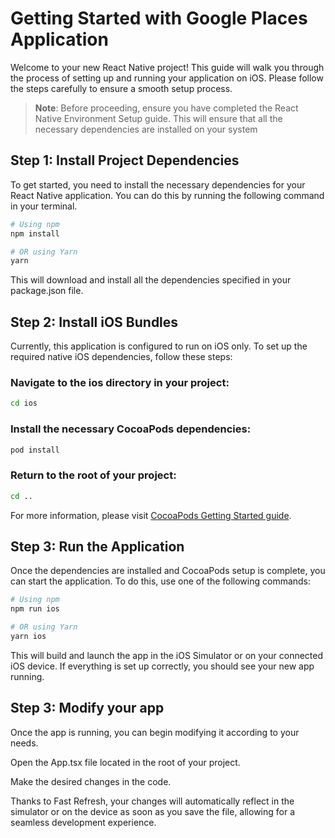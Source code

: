 # Getting Started with Google Places Application

Welcome to your new React Native project! This guide will walk you through the process of setting up and running your application on iOS. Please follow the steps carefully to ensure a smooth setup process.

> **Note**: Before proceeding, ensure you have completed the React Native Environment Setup guide. This will ensure that all the necessary dependencies are installed on your system

## Step 1: Install Project Dependencies

To get started, you need to install the necessary dependencies for your React Native application. You can do this by running the following command in your terminal.

```sh
# Using npm
npm install

# OR using Yarn
yarn
```

This will download and install all the dependencies specified in your package.json file.

## Step 2: Install iOS Bundles

Currently, this application is configured to run on iOS only. To set up the required native iOS dependencies, follow these steps:

### Navigate to the ios directory in your project:

```sh
cd ios
```

### Install the necessary CocoaPods dependencies:

```sh
pod install
```

### Return to the root of your project:

```sh
cd ..
```

For more information, please visit [CocoaPods Getting Started guide](https://guides.cocoapods.org/using/getting-started.html).

## Step 3: Run the Application

Once the dependencies are installed and CocoaPods setup is complete, you can start the application. To do this, use one of the following commands:

```sh
# Using npm
npm run ios

# OR using Yarn
yarn ios
```

This will build and launch the app in the iOS Simulator or on your connected iOS device. If everything is set up correctly, you should see your new app running.

## Step 3: Modify your app

Once the app is running, you can begin modifying it according to your needs.

Open the App.tsx file located in the root of your project.

Make the desired changes in the code.

Thanks to Fast Refresh, your changes will automatically reflect in the simulator or on the device as soon as you save the file, allowing for a seamless development experience.
